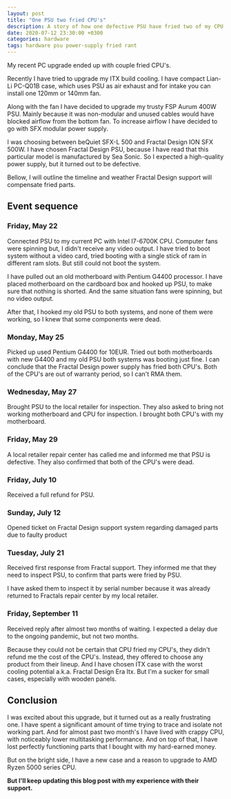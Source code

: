 ```yaml
---
layout: post
title: "One PSU two fried CPU's"
description: A story of how one defective PSU have fried two of my CPU's
date: 2020-07-12 23:30:00 +0300
categories: hardware
tags: hardware psu power-supply fried rant
---
```


My recent PC upgrade ended up with couple fried CPU's.

Recently I have tried to upgrade my ITX build cooling. I have compact Lian-Li PC-Q01B case,
which uses PSU as air exhaust and for intake you can install one 120mm or 140mm fan.

Along with the fan I have decided to upgrade my trusty FSP Aurum 400W PSU.
Mainly because it was non-modular and unused cables would have blocked airflow from the bottom fan.
To increase airflow I have decided to go with SFX modular power supply.

I was choosing between beQuiet SFX-L 500 and Fractal Design ION SFX 500W.
I have chosen Fractal Design PSU, because I have read that this particular model is manufactured by Sea Sonic.
So I expected a high-quality power supply, but it turned out to be defective.

Bellow, I will outline the timeline and weather Fractal Design support will compensate fried parts.

## Event sequence

### Friday, May 22

Connected PSU to my current PC with Intel I7-6700K CPU. Computer fans were spinning but, I didn't receive any video output.
I have tried to boot system without a video card, tried booting with a single stick of ram in different ram slots.
But still could not boot the system.

I have pulled out an old motherboard with Pentium G4400 processor.
I have placed motherboard on the cardboard box and hooked up PSU, to make sure that nothing is shorted.
And the same situation fans were spinning, but no video output.

After that, I hooked my old PSU to both systems, and none of them were working, so I knew that some components were dead.

### Monday, May 25

Picked up used Pentium G4400 for 10EUR.
Tried out both motherboards with new G4400 and my old PSU both systems was booting just fine.
I can conclude that the Fractal Design power supply has fried both CPU's.
Both of the CPU's are out of warranty period, so I can't RMA them.

### Wednesday, May 27

Brought PSU to the local retailer for inspection.
They also asked to bring not working motherboard and CPU for inspection.
I brought both CPU's with my motherboard.

### Friday, May 29

A local retailer repair center has called me and informed me that PSU is defective. They also confirmed that both of the CPU's were dead.

### Friday, July 10

Received a full refund for PSU.

### Sunday, July 12

Opened ticket on Fractal Design support system regarding damaged parts due to faulty product

### Tuesday, July 21

Received first response from Fractal support. They informed me that they need to inspect PSU,
to confirm that parts were fried by PSU.

I have asked them to inspect it by serial number because it was already returned to Fractals
repair center by my local retailer.

### Friday, September 11

Received reply after almost two months of waiting. I expected a delay due to the ongoing pandemic, but not two months.

Because they could not be certain that CPU fried my CPU's, they didn't refund me the cost of the CPU's.
Instead, they offered to choose any product from their lineup. And I have chosen ITX case with the worst
cooling potential a.k.a. Fractal Design Era Itx. But I'm a sucker for small cases, especially with wooden panels.

## Conclusion

I was excited about this upgrade, but it turned out as a really frustrating one.
I have spent a significant amount of time trying to trace and isolate not working part.
And for almost past two month's I have lived with crappy CPU, with noticeably lower multitasking performance.
And on top of that, I have lost perfectly functioning parts that I bought with my hard-earned money.

But on the bright side, I have a new case and a reason to upgrade to AMD Ryzen 5000 series CPU.

**But I'll keep updating this blog post with my experience with their support.**
